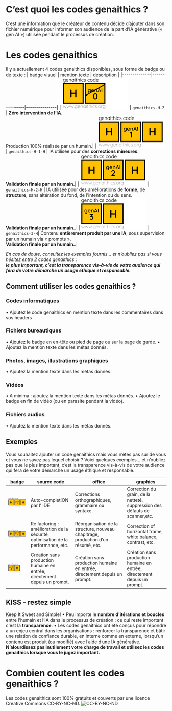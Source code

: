 # C’est quoi les codes genaithics ?
C’est une information que le créateur de contenu décide d’ajouter dans son fichier numérique pour informer son audience de la part d’IA générative (« gen AI ») utilisée pendant le processus de création.

# Les codes genaithics
Il y a actuellement 4 codes genaithics disponibles, sous forme de badge ou de texte :
| badge visuel        | mention texte     | description     |
|--------------|---------------|---------------|
| ![genaithics-H-Z](https://github.com/Mathieu-genAI/genaithics/blob/main/img/genaithics_code_H-Z_208x100.png) | `genaithics-H-Z` | **Zéro intervention de l’IA.**<br> Production 100% réalisée par un humain.|
| ![genaithics-H-1-H](https://github.com/Mathieu-genAI/genaithics/blob/main/img/genaithics_code_H-1-H_208x100.png) | `genaithics-H-1-H` | IA utilisée pour des **corrections mineures**. <br>**Validation finale par un humain.**|
| ![genaithics-H-2-H](https://github.com/Mathieu-genAI/genaithics/blob/main/img/genaithics_code_H-2-H_208x100.png) | `genaithics-H-2-H` | IA utilisée pour des améliorations de **forme**, de **structure**, sans altération du fond, de l’intention ou du sens. <br>**Validation finale par un humain.**.|
|![genaithics-3-H](https://github.com/Mathieu-genAI/genaithics/blob/main/img/genaithics_code_3-H_208x100.png) | `genaithics-3-H`| Contenu **entièrement produit par une IA**, sous supervision par un humain via « prompts ».<br>**Validation finale par un humain.**.|

_En cas de doute, consultez les exemples fournis… et n’oubliez pas si vous hésitez entre 2 codes genaithics : <br>***le plus important, c’est la transparence vis-à-vis de votre audience qui fera de votre démarche un usage éthique et responsable.***_

## Comment utiliser les codes genaithics ?

### Codes informatiques
•	Ajoutez le code genaithics en mention texte dans les commentaires dans vos headers

### Fichiers bureautiques
•	Ajoutez le badge en en-tête ou pied de page ou sur la page de garde.
•	Ajoutez la mention texte dans les métas donnés.

### Photos, images, illustrations graphiques
•	Ajoutez la mention texte dans les métas donnés.

### Vidéos
•	A minima : ajoutez la mention texte dans les métas donnés.
•	Ajoutez le badge en fin de vidéo (ou en parasite pendant la vidéo).

### Fichiers audios
•	Ajoutez la mention texte dans les métas donnés.

## Exemples
Vous souhaitez ajouter un code genaithics mais vous n’êtes pas sur de vous et vous ne savez pas lequel choisir ?
Voici quelques exemples… et n’oubliez pas que le plus important, c’est la transparence vis-à-vis de votre audience qui fera de votre démarche un usage éthique et responsable.

| badge     | source code     | office     | graphics |
|--------------|---------------|---------------|---------------|
| ![genaithics-H-1-H](https://github.com/Mathieu-genAI/genaithics/blob/main/img/genaithics_code_H-1-H_208x100.png) | Auto-completION par l' IDE | Corrections orthographiques, grammaire ou syntaxe.|Correction du grain, de la netteté, suppression des défauts de scanner,etc. |
| ![genaithics-H-2-HZ](https://github.com/Mathieu-genAI/genaithics/blob/main/img/genaithics_code_H-2-H_208x100.png) | Re factoring : amélioration de la sécurité, optimisation de la performance, etc. | Réorganisation de la structure, nouveau chapitrage, production d’un résumé, etc.|Correction of horizontal frame, white balance, contrast, etc.|Correction du cadre horizontal, de la balance des blancs, du contraste, etc. |
| ![genaithics-3-H](https://github.com/Mathieu-genAI/genaithics/blob/main/img/genaithics_code_3-H_208x100.png) | Création sans production humaine en entrée, directement depuis un prompt. | Création sans production humaine en entrée, directement depuis un prompt. |Création sans production humaine en entrée, directement depuis un prompt.|

## KISS - restez simple
Keep It Sweet and Simple! 
•	Peu importe le **nombre d'itérations et boucles** entre l’humain et l’IA dans le processus de création : ce qui reste important c'est la **transparence**.
•	Les codes genaithics ont été conçus pour répondre à un enjeu central dans les organisations : renforcer la transparence et bâtir une relation de confiance durable, en interne comme en externe, lorsqu’un contenu est produit (ou modifié) avec l’aide d’une IA générative. **N’alourdissez pas inutilement votre charge de travail et utilisez les codes genaithics lorsque vous le jugez important.**

# Combien coutent les codes genaithics ?
Les codes genaithics sont 100% gratuits et couverts par une licence Creative Commons CC-BY-NC-ND.
![CC-BY-NC-ND](https://mirrors.creativecommons.org/presskit/buttons/88x31/png/by-nc-nd.png)
